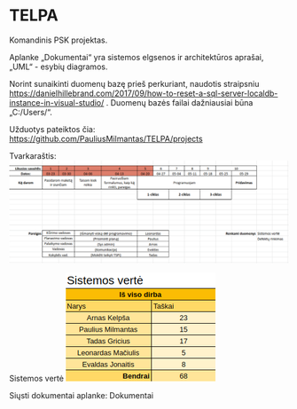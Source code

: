 # TELPA
Komandinis PSK projektas.

Aplanke „Dokumentai“ yra sistemos elgsenos ir architektūros aprašai, „UML“ - esybių diagramos.

Norint sunaikinti duomenų bazę prieš perkuriant, naudotis straipsniu https://danielhillebrand.com/2017/09/how-to-reset-a-sql-server-localdb-instance-in-visual-studio/ . Duomenų bazės failai dažniausiai būna „C:/Users/<Naudotojas>“.

Užduotys pateiktos čia: https://github.com/PauliusMilmantas/TELPA/projects

Tvarkaraštis:
![alt text](https://raw.githubusercontent.com/PauliusMilmantas/TELPA/master/Dokumentai/Planas.png)

Sistemos vertė
![alt text](https://github.com/PauliusMilmantas/TELPA/blob/master/Dokumentai/SistemosVerte.png)

Siųsti dokumentai aplanke:
Dokumentai
